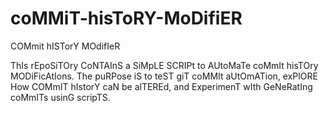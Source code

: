 # coMMiT-hisToRY-MoDifiER
COMmit hISTorY MOdifIeR

ThIs rEpoSiTOry CoNTAInS a SiMpLE SCRIPt to AUtoMaTe coMmIt hisTOry MODiFicAtIons. The puRPose iS to teST giT coMMIt aUtOmATion, exPlORE How COMmIT hIstorY caN be alTEREd, and ExperimenT wIth GeNeRatIng coMmITs usinG scripTS.
